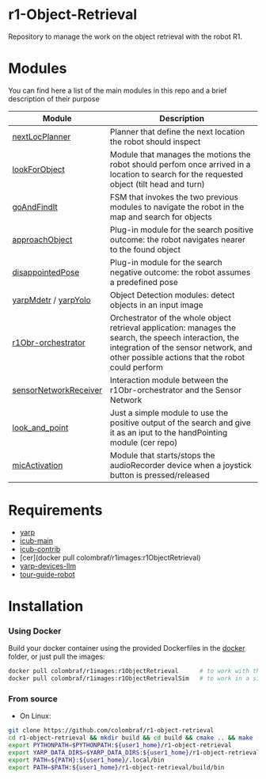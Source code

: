 # r1-Object-Retrieval

Repository to manage the work on the object retrieval with the robot R1.
   
# Modules
You can find here a list of the main modules in this repo and a brief description of their purpose

| Module                                                | Description                                                           |
| ----------------------------------------------------- | --------------------------------------------------------------------- |
| [nextLocPlanner](modules/nextLocPlanner/README.md) | Planner that define the next location the robot should inspect        |
| [lookForObject](modules/lookForObject/README.md) | Module that manages the motions the robot should perfom once arrived in a location to search for the requested object (tilt head and turn)        |
| [goAndFindIt](modules/goAndFindIt/README.md) | FSM that invokes the two previous modules to navigate the robot in the map and search for objects |
| [approachObject](modules/approachObject/README.md) | Plug-in module for the search positive outcome: the robot navigates nearer to the found object  |
| [disappointedPose](modules/disappointmentPose/README.md) | Plug-in module for the search negative outcome: the robot assumes a predefined pose  |
| [yarpMdetr](modules/yarpMdetr/README.MD) / [yarpYolo](modules/yarpYolo/README.MD) | Object Detection modules: detect objects in an input image |
| [r1Obr-orchestrator](modules/r1Obr-orchestrator/README.md) | Orchestrator of the whole object retrieval application: manages the search, the speech interaction, the integration of the sensor network, and other possible actions that the robot could perform|
| [sensorNetworkReceiver](modules/sensorNetworkReceiver/README.md) | Interaction module between the r1Obr-orchestrator and the Sensor Network |
| [look_and_point](modules/look_and_point/README.md) | Just a simple module to use the positive output of the search and give it as an iput to the handPointing module (cer repo) |
| [micActivation](modules/micActivation/)| Module that starts/stops the audioRecorder device when a joystick button is pressed/released |

# Requirements
* [yarp](https://github.com/robotology/yarp)
* [icub-main](https://github.com/robotology/icub-main.git)
* [icub-contrib](https://github.com/robotology/icub-contrib-common.git)
* [cer](docker pull colombraf/r1images:r1ObjectRetrieval)
* [yarp-devices-llm](https://github.com/robotology/yarp-devices-llm)
* [tour-guide-robot](https://github.com/colombraf/tour-guide-robot)

# Installation
### Using Docker
Build your docker container using the provided Dockerfiles in the [docker](docker) folder, or just pull the images:
```bash
docker pull colombraf/r1images:r1ObjectRetrieval      # to work with the actual R1 robot
docker pull colombraf/r1images:r1ObjectRetrievalSim   # to work in a simulated environment
```

### From source
* On Linux:
```bash
git clone https://github.com/colombraf/r1-object-retrieval 
cd r1-object-retrieval && mkdir build && cd build && cmake .. && make -j11
export PYTHONPATH=$PYTHONPATH:${user1_home}/r1-object-retrieval
export YARP_DATA_DIRS=$YARP_DATA_DIRS:${user1_home}/r1-object-retrieval/build/share/R1_OBJECT_RETRIEVAL
export PATH=${PATH}:${user1_home}/.local/bin
export PATH=$PATH:${user1_home}/r1-object-retrieval/build/bin
```

